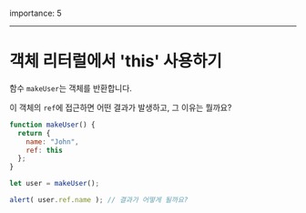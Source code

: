 importance: 5

---

# 객체 리터럴에서 'this' 사용하기

함수 `makeUser`는 객체를 반환합니다.

이 객체의 `ref`에 접근하면 어떤 결과가 발생하고, 그 이유는 뭘까요?

```js
function makeUser() {
  return {
    name: "John",
    ref: this
  };
}

let user = makeUser();

alert( user.ref.name ); // 결과가 어떻게 될까요?
```

